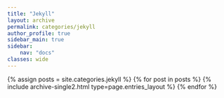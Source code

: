```yaml
---
title: "Jekyll"
layout: archive
permalink: categories/jekyll
author_profile: true
sidebar_main: true
sidebar:
    nav: "docs"
classes: wide
---
```


{% assign posts = site.categories.jekyll %}
{% for post in posts %} {% include archive-single2.html type=page.entries_layout %} {% endfor %}